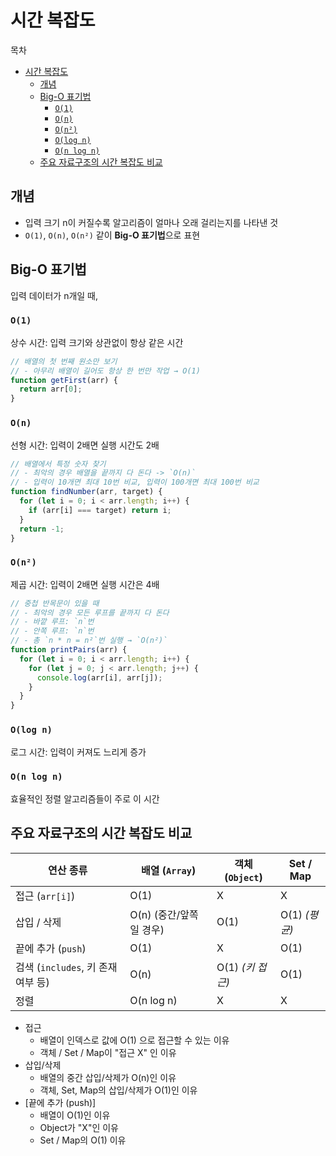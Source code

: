 # 시간 복잡도

목차

- [시간 복잡도](#시간-복잡도)
  - [개념](#개념)
  - [Big-O 표기법](#big-o-표기법)
    - [`O(1)`](#o1)
    - [`O(n)`](#on)
    - [`O(n²)`](#on-1)
    - [`O(log n)`](#olog-n)
    - [`O(n log n)`](#on-log-n)
  - [주요 자료구조의 시간 복잡도 비교](#주요-자료구조의-시간-복잡도-비교)

## 개념

- 입력 크기 n이 커질수록 알고리즘이 얼마나 오래 걸리는지를 나타낸 것
- `O(1)`, `O(n)`, `O(n²)` 같이 **Big-O 표기법**으로 표현

## Big-O 표기법

입력 데이터가 n개일 때,

### `O(1)`

상수 시간: 입력 크기와 상관없이 항상 같은 시간

```javascript
// 배열의 첫 번째 원소만 보기
// - 아무리 배열이 길어도 항상 한 번만 작업 → O(1)
function getFirst(arr) {
  return arr[0];
}
```

### `O(n)`

선형 시간: 입력이 2배면 실행 시간도 2배

```javascript
// 배열에서 특정 숫자 찾기
// - 최악의 경우 배열을 끝까지 다 돈다 -> `O(n)`
// - 입력이 10개면 최대 10번 비교, 입력이 100개면 최대 100번 비교
function findNumber(arr, target) {
  for (let i = 0; i < arr.length; i++) {
    if (arr[i] === target) return i;
  }
  return -1;
}
```

### `O(n²)`

제곱 시간: 입력이 2배면 실행 시간은 4배

```javascript
// 중첩 반목문이 있을 때
// - 최악의 경우 모든 루프를 끝까지 다 돈다
// - 바깥 루프: `n`번
// - 안쪽 루프: `n`번
// - 총 `n * n = n²`번 실행 → `O(n²)`
function printPairs(arr) {
  for (let i = 0; i < arr.length; i++) {
    for (let j = 0; j < arr.length; j++) {
      console.log(arr[i], arr[j]);
    }
  }
}
```

### `O(log n)`

로그 시간: 입력이 커져도 느리게 증가

### `O(n log n)`

효율적인 정렬 알고리즘들이 주로 이 시간

## 주요 자료구조의 시간 복잡도 비교

| 연산 종류                          | 배열 (`Array`)          | 객체 (`Object`)  | Set / Map     |
| ---------------------------------- | ----------------------- | ---------------- | ------------- |
| 접근 (`arr[i]`)                    | O(1)                    | X                | X             |
| 삽입 / 삭제                        | O(n) (중간/앞쪽일 경우) | O(1)             | O(1) _(평균)_ |
| 끝에 추가 (`push`)                 | O(1)                    | X                | O(1)          |
| 검색 (`includes`, 키 존재 여부 등) | O(n)                    | O(1) _(키 접근)_ | O(1)          |
| 정렬                               | O(n log n)              | X                | X             |

- 접근
  - 배열이 인덱스로 값에 O(1) 으로 접근할 수 있는 이유
  - 객체 / Set / Map이 "접근 X" 인 이유
- 삽입/삭제
  - 배열의 중간 삽입/삭제가 O(n)인 이유
  - 객체, Set, Map의 삽입/삭제가 O(1)인 이유
- [끝에 추가 (push)]
  - 배열이 O(1)인 이유
  - Object가 "X"인 이유
  - Set / Map의 O(1) 이유
